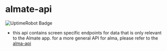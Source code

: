 # almate-api
<a>
  <img src="https://img.shields.io/uptimerobot/status/m797812954-379b9dcf1f052bb431a84020" alt="UptimeRobot Badge">
</a>

- this api contains screen specific endpoints for data that is only relevant to the Almate app. for a more general API for alma, please refer to the [alma-api](https://github.com/alma-api)
